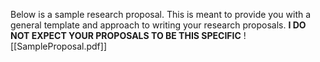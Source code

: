 Below is a sample research proposal. This is meant to provide you with a general template and approach to writing your research proposals. **I DO NOT EXPECT YOUR PROPOSALS TO BE THIS SPECIFIC** 
![[SampleProposal.pdf]]